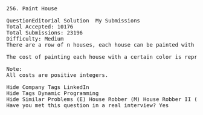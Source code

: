 <pre>
256. Paint House 

QuestionEditorial Solution  My Submissions
Total Accepted: 10176
Total Submissions: 23196
Difficulty: Medium
There are a row of n houses, each house can be painted with one of the three colors: red, blue or green. The cost of painting each house with a certain color is different. You have to paint all the houses such that no two adjacent houses have the same color.

The cost of painting each house with a certain color is represented by a n x 3 cost matrix. For example, costs[0][0] is the cost of painting house 0 with color red; costs[1][2] is the cost of painting house 1 with color green, and so on... Find the minimum cost to paint all houses.

Note:
All costs are positive integers.

Hide Company Tags LinkedIn
Hide Tags Dynamic Programming
Hide Similar Problems (E) House Robber (M) House Robber II (H) Paint House II (E) Paint Fence
Have you met this question in a real interview? Yes  
</pre>

